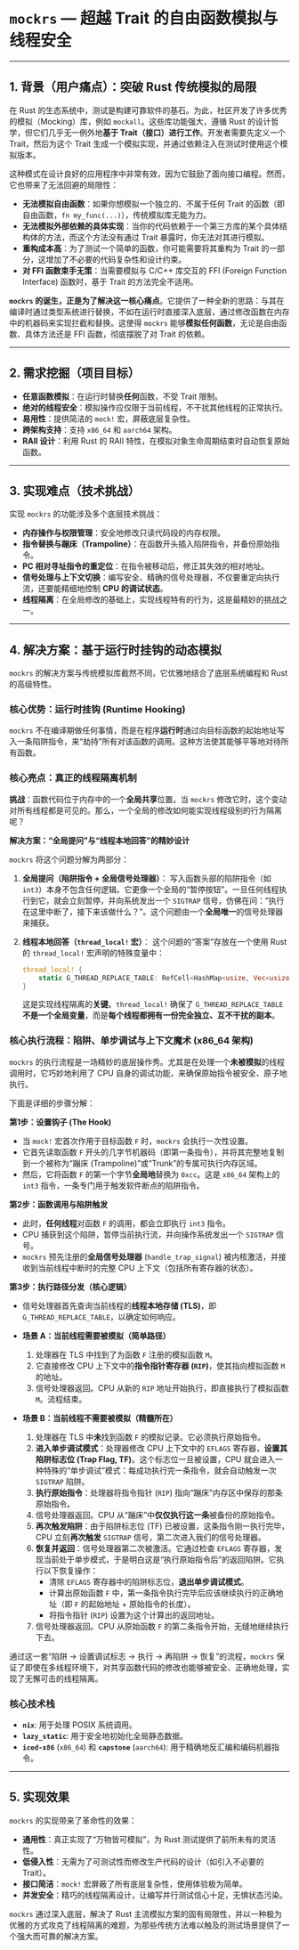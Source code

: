 # `mockrs` — 超越 Trait 的自由函数模拟与线程安全

---

## 1. 背景（用户痛点）：突破 Rust 传统模拟的局限

在 Rust 的生态系统中，测试是构建可靠软件的基石。为此，社区开发了许多优秀的模拟（Mocking）库，例如 `mockall`。这些库功能强大，遵循 Rust 的设计哲学，但它们几乎无一例外地**基于 Trait（接口）进行工作**。开发者需要先定义一个
Trait，然后为这个 Trait 生成一个模拟实现，并通过依赖注入在测试时使用这个模拟版本。

这种模式在设计良好的应用程序中非常有效，因为它鼓励了面向接口编程。然而，它也带来了无法回避的局限性：

*   **无法模拟自由函数**：如果你想模拟一个独立的、不属于任何 Trait 的函数（即自由函数，`fn my_func(...)`），传统模拟库无能为力。
*   **无法模拟外部依赖的具体实现**：当你的代码依赖于一个第三方库的某个具体结构体的方法，而这个方法没有通过 Trait 暴露时，你无法对其进行模拟。
*   **重构成本高**：为了测试一个简单的函数，你可能需要将其重构为 Trait 的一部分，这增加了不必要的代码复杂性和设计约束。
*   **对 FFI 函数束手无策**：当需要模拟与 C/C++ 库交互的 FFI (Foreign Function Interface) 函数时，基于 Trait 的方法完全不适用。

**`mockrs` 的诞生，正是为了解决这一核心痛点**。它提供了一种全新的思路：与其在编译时通过类型系统进行替换，不如在运行时直接深入底层，通过修改函数在内存中的机器码来实现拦截和替换。这使得 `mockrs`
能够**模拟任何函数**，无论是自由函数、具体方法还是 FFI 函数，彻底摆脱了对 Trait 的依赖。

---

## 2. 需求挖掘（项目目标）

*   **任意函数模拟**：在运行时替换**任何**函数，不受 Trait 限制。
*   **绝对的线程安全**：模拟操作应仅限于当前线程，不干扰其他线程的正常执行。
*   **易用性**：提供简洁的 `mock!` 宏，屏蔽底层复杂性。
*   **跨架构支持**：支持 `x86_64` 和 `aarch64` 架构。
*   **RAII 设计**：利用 Rust 的 RAII 特性，在模拟对象生命周期结束时自动恢复原始函数。

---

## 3. 实现难点（技术挑战）

实现 `mockrs` 的功能涉及多个底层技术挑战：

*   **内存操作与权限管理**：安全地修改只读代码段的内存权限。
*   **指令替换与蹦床（Trampoline）**：在函数开头插入陷阱指令，并备份原始指令。
*   **PC 相对寻址指令的重定位**：在指令被移动后，修正其失效的相对地址。
*   **信号处理与上下文切换**：编写安全、精确的信号处理器，不仅要重定向执行流，还要能精细地控制 **CPU 的调试状态**。
*   **线程隔离**：在全局修改的基础上，实现线程特有的行为，这是最精妙的挑战之一。

---

## 4. 解决方案：基于运行时挂钩的动态模拟

`mockrs` 的解决方案与传统模拟库截然不同，它优雅地结合了底层系统编程和 Rust 的高级特性。

### 核心优势：运行时挂钩 (Runtime Hooking)
`mockrs` 不在编译期做任何事情，而是在程序**运行时**通过向目标函数的起始地址写入一条陷阱指令，来“劫持”所有对该函数的调用。这种方法使其能够平等地对待所有函数。

### 核心亮点：真正的线程隔离机制

**挑战**：函数代码位于内存中的一个**全局共享**位置。当 `mockrs` 修改它时，这个变动对所有线程都是可见的。那么，一个全局的修改如何能实现线程级别的行为隔离呢？

**解决方案：“全局提问”与“线程本地回答”的精妙设计**

`mockrs` 将这个问题分解为两部分：

1.  **全局提问（陷阱指令 + 全局信号处理器）**：
    写入函数头部的陷阱指令（如 `int3`）本身不包含任何逻辑。它更像一个全局的“暂停按钮”。一旦任何线程执行到它，就会立刻暂停，并向系统发出一个 `SIGTRAP`
信号，仿佛在问：“执行在这里中断了，接下来该做什么？”。这个问题由一个**全局唯一**的信号处理器来捕获。

2.  **线程本地回答（`thread_local!` 宏）**：
    这个问题的“答案”存放在一个使用 Rust 的 `thread_local!` 宏声明的特殊变量中：
    ```rust
    thread_local! {
        static G_THREAD_REPLACE_TABLE: RefCell<HashMap<usize, Vec<usize>>> = RefCell::new(HashMap::new());
    }
    ```
    这是实现线程隔离的**关键**。`thread_local!` 确保了 `G_THREAD_REPLACE_TABLE` **不是一个全局变量**，而是**每个线程都拥有一份完全独立、互不干扰的副本**。

### 核心执行流程：陷阱、单步调试与上下文魔术 (x86_64 架构)

`mockrs` 的执行流程是一场精妙的底层操作秀。尤其是在处理一个**未被模拟**的线程调用时，它巧妙地利用了 CPU 自身的调试功能，来确保原始指令被安全、原子地执行。

下面是详细的步骤分解：

**第1步：设置钩子 (The Hook)**
*   当 `mock!` 宏首次作用于目标函数 `F` 时，`mockrs` 会执行一次性设置。
*   它首先读取函数 `F` 开头的几字节机器码（即第一条指令），并将其完整地复制到一个被称为“蹦床 (Trampoline)”或“Trunk”的专属可执行内存区域。
*   然后，它将函数 `F` 的第一个字节**全局地**替换为 `0xcc`。这是 `x86_64` 架构上的 `int3` 指令，一条专门用于触发软件断点的陷阱指令。

**第2步：函数调用与陷阱触发**
*   此时，**任何线程**对函数 `F` 的调用，都会立即执行 `int3` 指令。
*   CPU 捕获到这个陷阱，暂停当前执行流，并向操作系统发出一个 `SIGTRAP` 信号。
*   `mockrs` 预先注册的**全局信号处理器** (`handle_trap_signal`) 被内核激活，并接收到当前线程中断时的完整 CPU 上下文（包括所有寄存器的状态）。

**第3步：执行路径分发（核心逻辑）**
*   信号处理器首先查询当前线程的**线程本地存储 (TLS)**，即 `G_THREAD_REPLACE_TABLE`，以确定如何响应。

*   **场景 A：当前线程需要被模拟（简单路径）**
    1.  处理器在 TLS 中找到了为函数 `F` 注册的模拟函数 `M`。
    2.  它直接修改 CPU 上下文中的**指令指针寄存器 (`RIP`)**，使其指向模拟函数 `M` 的地址。
    3.  信号处理器返回。CPU 从新的 `RIP` 地址开始执行，即直接执行了模拟函数 `M`。流程结束。

*   **场景 B：当前线程不需要被模拟（精髓所在）**
    1.  处理器在 TLS 中**未**找到函数 `F` 的模拟记录。它必须执行原始指令。
    2.  **进入单步调试模式**：处理器修改 CPU 上下文中的 `EFLAGS` 寄存器，**设置其陷阱标志位 (Trap Flag, TF)**。这个标志位一旦被设置，CPU 就会进入一种特殊的“单步调试”模式：每成功执行完一条指令，就会自动触发一次 `SIGTRAP`
陷阱。
    3.  **执行原始指令**：处理器将指令指针 (`RIP`) 指向“蹦床”内存区中保存的那条原始指令。
    4.  信号处理器返回。CPU 从“蹦床”中**仅仅执行这一条**被备份的原始指令。
    5.  **再次触发陷阱**：由于陷阱标志位 (TF) 已被设置，这条指令刚一执行完毕，CPU 立刻**再次触发** `SIGTRAP` 信号，第二次进入我们的信号处理器。
    6.  **恢复并返回**：信号处理器第二次被激活。它通过检查 `EFLAGS` 寄存器，发现当前处于单步模式，于是明白这是“执行原始指令后”的返回陷阱。它执行以下恢复操作：
        *   清除 `EFLAGS` 寄存器中的陷阱标志位，**退出单步调试模式**。
        *   计算出原始函数 `F` 中，第一条指令执行完毕后应该继续执行的正确地址（即 `F` 的起始地址 + 原始指令的长度）。
        *   将指令指针 (`RIP`) 设置为这个计算出的返回地址。
    7.  信号处理器返回。CPU 从原始函数 `F` 的第二条指令开始，无缝地继续执行下去。

通过这一套“陷阱 -> 设置调试标志 -> 执行 -> 再陷阱 -> 恢复”的流程，`mockrs` 保证了即使在多线程环境下，对共享函数代码的修改也能够被安全、正确地处理，实现了无懈可击的线程隔离。

### 核心技术栈
*   **`nix`**: 用于处理 POSIX 系统调用。
*   **`lazy_static`**: 用于安全地初始化全局静态数据。
*   **`iced-x86`** (`x86_64`) 和 **`capstone`** (`aarch64`): 用于精确地反汇编和编码机器指令。

---

## 5. 实现效果

`mockrs` 的实现带来了革命性的效果：

*   **通用性**：真正实现了“万物皆可模拟”，为 Rust 测试提供了前所未有的灵活性。
*   **低侵入性**：无需为了可测试性而修改生产代码的设计（如引入不必要的 Trait）。
*   **接口简洁**：`mock!` 宏屏蔽了所有底层复杂性，使用体验极为简单。
*   **并发安全**：精巧的线程隔离设计，让编写并行测试信心十足，无惧状态污染。

`mockrs` 通过深入底层，解决了 Rust 主流模拟方案的固有局限性，并以一种极为优雅的方式攻克了线程隔离的难题，为那些传统方法难以触及的测试场景提供了一个强大而可靠的解决方案。